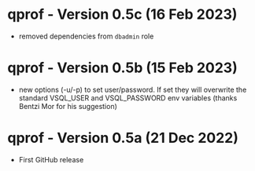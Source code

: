 # qprof - Version 0.5c (16 Feb 2023)

* removed dependencies from ``dbadmin`` role

# qprof - Version 0.5b (15 Feb 2023)

* new options (-u/-p) to set user/password. If set
  they will overwrite the standard VSQL_USER and VSQL_PASSWORD env variables
  (thanks Bentzi Mor for his suggestion)

# qprof - Version 0.5a (21 Dec 2022)

* First GitHub release
